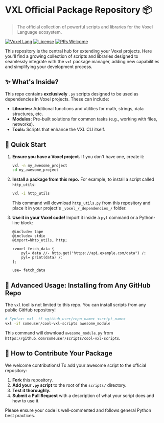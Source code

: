# VXL Official Package Repository 📦

> The official collection of powerful scripts and libraries for the Voxel Language ecosystem.

[![Voxel Lang](https://img.shields.io/badge/Voxel-Lang-brightgreen?style=for-the-badge)](https://github.com/Intelektika-team/vxl)
[![License](https://img.shields.io/badge/License-MIT-blue?style=for-the-badge)](LICENSE)
[![PRs Welcome](https://img.shields.io/badge/PRs-Welcome!-success?style=for-the-badge)](CONTRIBUTING.md)

This repository is the central hub for extending your Voxel projects. Here you'll find a growing collection of scripts and libraries designed to seamlessly integrate with the `vxl` package manager, adding new capabilities and simplifying your development process.

## ✨ What's Inside?

This repo contains **exclusively** `.py` scripts designed to be used as dependencies in Voxel projects. These can include:
- **Libraries:** Additional functions and utilities for math, strings, data structures, etc.
- **Modules:** Pre-built solutions for common tasks (e.g., working with files, networks).
- **Tools:** Scripts that enhance the VXL CLI itself.

## 🚀 Quick Start

1.  **Ensure you have a Voxel project.** If you don't have one, create it:
    ```bash
    vxl -n my_awesome_project
    cd my_awesome_project
    ```

2.  **Install a package from this repo.** For example, to install a script called `http_utils`:
    ```bash
    vxl -i http_utils
    ```
    This command will download `http_utils.py` from this repository and place it in your project's `_voxel_/_dependencies_/` folder.

3.  **Use it in your Voxel code!** Import it inside a `pyl` command or a Python-line block:
    ```voxel
    @include= tape
    @include= stdio
    @import=hhtp_utils, http;

    :voxel-fetch_data-{
        pyl= data //- http.get("https://api.example.com/data") /:
        pyl= print(data) /:
    };

    use= fetch_data
    ```

## 🔧 Advanced Usage: Installing from Any GitHub Repo

The `vxl` tool is not limited to this repo. You can install scripts from any public GitHub repository!

```bash
# Syntax: vxl -if <github_user/repo_name> <script_name>
vxl -if someuser/cool-vxl-scripts awesome_module
```
This command will download `awesome_module.py` from `https://github.com/someuser/scripts/cool-vxl-scripts`.

## 🤝 How to Contribute Your Package

We welcome contributions! To add your awesome script to the official repository:

1.  **Fork** this repository.
2.  **Add your `.py` script** to the root of the `scripts/` directory.
3.  **Test it thoroughly.**
4.  **Submit a Pull Request** with a description of what your script does and how to use it.

Please ensure your code is well-commented and follows general Python best practices.
